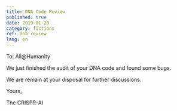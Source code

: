 ```yaml
---
title: DNA Code Review
published: true
date: 2019-01-20
category: fictions
ref: dna_review
lang: en
---
```


To: All@Humanity   

We just finished the audit of your DNA code and found some bugs.   

We are remain at your disposal for further discussions.   

Yours,   

The CRISPR-AI
